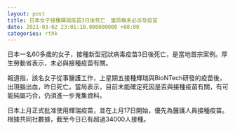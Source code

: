 ```yaml
---
layout: post
title: 日本女子接種輝瑞疫苗3日後死亡　當局稱未必涉及疫苗
date: 2021-03-02 23:01:10.000000000 +08:00
categories: rthk
---
```


日本一名60多歲的女子，接種新型冠狀病毒疫苗3日後死亡，是當地首宗案例。厚生勞動省表示，未必與接種疫苗有關。

報道指，該名女子從事醫護工作，上星期五接種輝瑞與BioNTech研發的疫苗後，出現腦出血，昨日死亡。當局表示，目前未能確定死因是否與接種疫苗有關，有可能純屬巧合，仍須進一步蒐集資料。

日本上月正式批准使用輝瑞疫苗，並在上月17日開始，優先為醫護人員接種疫苗。根據共同社數據，截至今日已有超過34000人接種。
